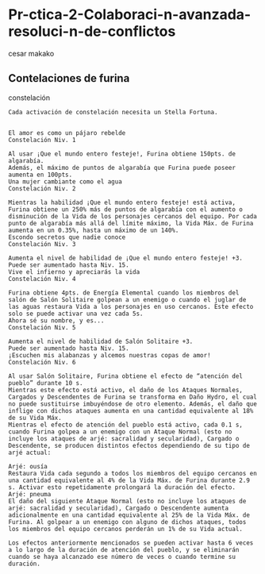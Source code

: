 # Pr-ctica-2-Colaboraci-n-avanzada-resoluci-n-de-conflictos
cesar makako

## Contelaciones de furina


constelación

    Cada activación de constelación necesita un Stella Fortuna. 


    El amor es como un pájaro rebelde
    Constelación Niv. 1

    Al usar ¡Que el mundo entero festeje!, Furina obtiene 150pts. de algarabía.
    Además, el máximo de puntos de algarabía que Furina puede poseer aumenta en 100pts.
    Una mujer cambiante como el agua
    Constelación Niv. 2

    Mientras la habilidad ¡Que el mundo entero festeje! está activa, Furina obtiene un 250% más de puntos de algarabía con el aumento o disminución de la Vida de los personajes cercanos del equipo. Por cada punto de algarabía más allá del límite máximo, la Vida Máx. de Furina aumenta en un 0.35%, hasta un máximo de un 140%.
    Escondo secretos que nadie conoce
    Constelación Niv. 3

    Aumenta el nivel de habilidad de ¡Que el mundo entero festeje! +3.
    Puede ser aumentado hasta Niv. 15.
    Vive el infierno y apreciarás la vida
    Constelación Niv. 4

    Furina obtiene 4pts. de Energía Elemental cuando los miembros del salón de Salón Solitaire golpean a un enemigo o cuando el juglar de las aguas restaura Vida a los personajes en uso cercanos. Este efecto solo se puede activar una vez cada 5s.
    Ahora sé su nombre, y es...
    Constelación Niv. 5

    Aumenta el nivel de habilidad de Salón Solitaire +3.
    Puede ser aumentado hasta Niv. 15.
    ¡Escuchen mis alabanzas y alcemos nuestras copas de amor!
    Constelación Niv. 6

    Al usar Salón Solitaire, Furina obtiene el efecto de “atención del pueblo” durante 10 s.
    Mientras este efecto está activo, el daño de los Ataques Normales, Cargados y Descendentes de Furina se transforma en Daño Hydro, el cual no puede sustituirse imbuyéndose de otro elemento. Además, el daño que inflige con dichos ataques aumenta en una cantidad equivalente al 18% de su Vida Máx.
    Mientras el efecto de atención del pueblo está activo, cada 0.1 s, cuando Furina golpea a un enemigo con un Ataque Normal (esto no incluye los ataques de arjé: sacralidad y secularidad), Cargado o Descendente, se producen distintos efectos dependiendo de su tipo de arjé actual:

    Arjé: ousía
    Restaura Vida cada segundo a todos los miembros del equipo cercanos en una cantidad equivalente al 4% de la Vida Máx. de Furina durante 2.9 s. Activar esto repetidamente prolongará la duración del efecto.
    Arjé: pneuma
    El daño del siguiente Ataque Normal (esto no incluye los ataques de arjé: sacralidad y secularidad), Cargado o Descendente aumenta adicionalmente en una cantidad equivalente al 25% de la Vida Máx. de Furina. Al golpear a un enemigo con alguno de dichos ataques, todos los miembros del equipo cercanos perderán un 1% de su Vida actual.

    Los efectos anteriormente mencionados se pueden activar hasta 6 veces a lo largo de la duración de atención del pueblo, y se eliminarán cuando se haya alcanzado ese número de veces o cuando termine su duración.

